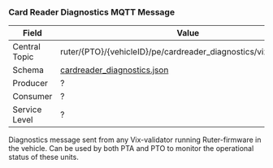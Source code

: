 ### Card Reader Diagnostics MQTT Message
| Field         | Value                                                                     |
|---------------|---------------------------------------------------------------------------|
| Central Topic | ruter/{PTO}/{vehicleID}/pe/cardreader_diagnostics/vix/{deviceRef}         |
| Schema        | [ cardreader_diagnostics.json ](json-schemas/cardreader_diagnostics.json) |
| Producer      | ?                                                                         |
| Consumer      | ?                                                                         |
| Service Level | ?                                                                         | 

Diagnostics message sent from any Vix-validator running Ruter-firmware in the vehicle. Can be used by both PTA and PTO to monitor the operational status of these units.
